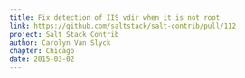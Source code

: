 ```yaml
---
title: Fix detection of IIS vdir when it is not root
link: https://github.com/saltstack/salt-contrib/pull/112
project: Salt Stack Contrib
author: Carolyn Van Slyck
chapter: Chicago
date: 2015-03-02
---
```

